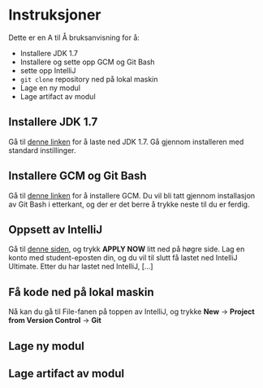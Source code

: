 # Instruksjoner

Dette er en A til Å bruksanvisning for å:
- Installere JDK 1.7
- Installere og sette opp GCM og Git Bash
- sette opp IntelliJ
- `git clone` repository ned på lokal maskin
- Lage en ny modul
- Lage artifact av modul

## Installere JDK 1.7
Gå til [denne linken](https://ntnu.blackboard.com/bbcswebdav/pid-773925-dt-content-rid-21732475_1/courses/MERGE_INGA1001_INGG1001_INGT1001_H19/java7.zip?globalNavigation=false) for å laste ned JDK 1.7. Gå gjennom installeren med standard instillinger.

## Installere GCM og Git Bash
Gå til [denne linken](https://github.com/microsoft/Git-Credential-Manager-for-Windows/releases/download/1.20.0/GCMW-1.20.0.exe) for å installere GCM. Du vil bli tatt gjennom installasjon av Git Bash i etterkant, og der er det berre å trykke neste til du er ferdig.

## Oppsett av IntelliJ
Gå til [denne siden](https://www.jetbrains.com/student/), og trykk **APPLY NOW** litt ned på høgre side. Lag en konto med student-eposten din, og du vil til slutt få lastet ned IntelliJ Ultimate. 
Etter du har lastet ned IntelliJ, [...]

## Få kode ned på lokal maskin
Nå kan du gå til File-fanen på toppen av IntelliJ, og trykke **New** -> **Project from Version Control** -> **Git**

## Lage ny modul

## Lage artifact av modul
